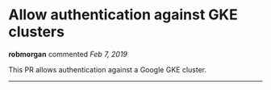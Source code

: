 # Allow authentication against GKE clusters

**robmorgan** commented *Feb 7, 2019*

This PR allows authentication against a Google GKE cluster.
<br />
***


